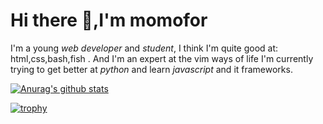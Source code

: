 
# Hi there 👋,I'm momofor

I'm a young *web developer* and *student*,
I think I'm quite good at: html,css,bash,fish .
And I'm an expert at the vim ways of life 
I'm currently trying to get better at *python* and learn *javascript* and it frameworks.

[![Anurag's github stats](https://github-readme-stats.vercel.app/api?username=momofor&theme=nord)](https://github.com/anuraghazra/github-readme-stats)


[![trophy](https://github-profile-trophy.vercel.app/?username=ryo-ma)](https://github.com/ryo-ma/github-profile-trophy)

